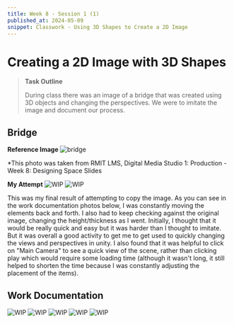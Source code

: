 ```yaml
---
title: Week 8 - Session 1 (1)
published_at: 2024-05-09
snippet: Classwork - Using 3D Shapes to Create a 2D Image
---
```

# Creating a 2D Image with 3D Shapes
>**Task Outline**
>
> During class there was an image of a bridge that was created using 3D objects and changing the perspectives. We were to imitate the image and document our process.
## Bridge 
**Reference Image**
![bridge](/W8/bridge.png)

*This photo was taken from RMIT LMS, Digital Media Studio 1: Production - Week 8: Designing Space Slides 

**My Attempt**
![WIP](/W8/bridge6.png)
![WIP](/W8/bridge7.png)

This was my final result of attempting to copy the image. As you can see in the work documentation photos below, I was constantly moving the elements back and forth. I also had to keep checking against the original image, changing the height/thickness as I went. Initially, I thought that it would be really quick and easy but it was harder than I thought to imitate. But it was overall a good activity to get me to get used to quickly changing the views and perspectives in unity. I also found that it was helpful to click on "Main Camera" to see a quick view of the scene, rather than clicking play which would require some loading time (although it wasn't long, it still helped to shorten the time because I was constantly adjusting the placement of the items).

## Work Documentation 
![WIP](/W8/bridge1.png)
![WIP](/W8/bridge2.png)
![WIP](/W8/bridge3.png)
![WIP](/W8/bridge4.png)
![WIP](/W8/bridge5.png)
